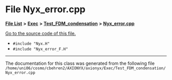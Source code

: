 
# File Nyx\_error.cpp


[**File List**](files.md) **>** [**Exec**](dir_43a12cefb7942b6f49b5b628aafd3192.md) **>** [**Test\_FDM\_condensation**](dir_298a46e2eb325c328861268c05086637.md) **>** [**Nyx\_error.cpp**](Exec_2Test__FDM__condensation_2Nyx__error_8cpp.md)

[Go to the source code of this file.](Exec_2Test__FDM__condensation_2Nyx__error_8cpp_source.md)



* `#include "Nyx.H"`
* `#include "Nyx_error_F.H"`
























------------------------------
The documentation for this class was generated from the following file `/home/uni06/cosmo/cbehren2/AXIONYX/axionyx/Exec/Test_FDM_condensation/Nyx_error.cpp`